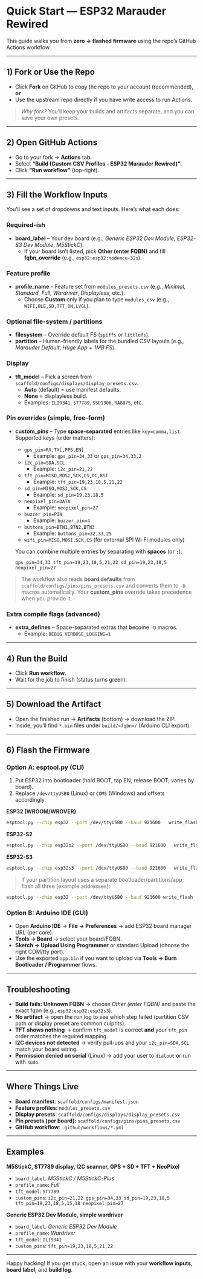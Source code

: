 
# Quick Start — ESP32 Marauder Rewired

This guide walks you from **zero → flashed firmware** using the repo’s GitHub Actions workflow.

---

## 1) Fork or Use the Repo
- Click **Fork** on GitHub to copy the repo to your account (recommended), **or**
- Use the upstream repo directly if you have write access to run Actions.

> *Why fork?* You’ll keep your builds and artifacts separate, and you can save your own presets.

---

## 2) Open GitHub Actions
- Go to your fork → **Actions** tab.
- Select **“Build (Custom CSV Profiles - ESP32 Marauder Rewired)”**.
- Click **“Run workflow”** (top-right).

---

## 3) Fill the Workflow Inputs
You’ll see a set of dropdowns and text inputs. Here’s what each does:

### Required-ish
- **board_label** – Your dev board (e.g., *Generic ESP32 Dev Module*, *ESP32-S3 Dev Module*, *M5StickC*).  
  - If your board isn’t listed, pick **Other (enter FQBN)** and fill **fqbn_override** (e.g., `esp32:esp32:nodemcu-32s`).

### Feature profile
- **profile_name** – Feature set from `modules_presets.csv` (e.g., *Minimal*, *Standard*, *Full*, *Wardriver*, *Displayless*, etc.).  
  - Choose **Custom** only if you plan to type `modules_csv` (e.g., `WIFI,BLE,SD,TFT_ON,LVGL`).

### Optional file-system / partitions
- **filesystem** – Override default FS (`spiffs` or `littlefs`).  
- **partition** – Human-friendly labels for the bundled CSV layouts (e.g., *Marauder Default*, *Huge App + 1MB FS*).

### Display
- **tft_model** – Pick a screen from `scaffold/configs/displays/display_presets.csv`.  
  - **Auto** (default) = use manifest defaults.  
  - **None** = displayless build.  
  - Examples: `ILI9341`, `ST7789`, `SSD1306`, `RA8875`, etc.

### Pin overrides (simple, free-form)
- **custom_pins** – Type **space-separated** entries like `key=comma,list`.  
  Supported keys (order matters):
  - `gps_pin=RX,TX[,PPS,EN]`  
    - Example: `gps_pin=34,33` or `gps_pin=34,33,2`
  - `i2c_pin=SDA,SCL`  
    - Example: `i2c_pin=21,22`
  - `tft_pin=MISO,MOSI,SCK,CS,DC,RST`  
    - Example: `tft_pin=19,23,18,5,21,22`
  - `sd_pin=MISO,MOSI,SCK,CS`  
    - Example: `sd_pin=19,23,18,5`
  - `neopixel_pin=DATA`  
    - Example: `neopixel_pin=27`
  - `buzzer_pin=PIN`  
    - Example: `buzzer_pin=4`
  - `buttons_pin=BTN1,BTN2,BTN3`  
    - Example: `buttons_pin=32,33,25`
  - `wifi_pin=MISO,MOSI,SCK,CS` (for external SPI Wi‑Fi modules only)

  You can combine multiple entries by separating with **spaces** (or `;`):  
  ```
  gps_pin=34,33 tft_pin=19,23,18,5,21,22 sd_pin=19,23,18,5 neopixel_pin=27
  ```

> The workflow also reads **board defaults** from `scaffold/configs/pins/pins_presets.csv` and converts them to `-D` macros automatically. Your **custom_pins** override takes precedence when you provide it.

### Extra compile flags (advanced)
- **extra_defines** – Space-separated extras that become `-D` macros.  
  - Example: `DEBUG VERBOSE_LOGGING=1`

---

## 4) Run the Build
- Click **Run workflow**.
- Wait for the job to finish (status turns green).

---

## 5) Download the Artifact
- Open the finished run → **Artifacts** (bottom) → download the ZIP.  
- Inside, you’ll find `*.bin` files under `build/<fqbn>/` (Arduino CLI export).

---

## 6) Flash the Firmware

### Option A: esptool.py (CLI)
1. Put ESP32 into bootloader (hold BOOT, tap EN, release BOOT; varies by board).
2. Replace `/dev/ttyUSB0` (Linux) or `COM5` (Windows) and offsets accordingly.

**ESP32 (WROOM/WROVER)**
```bash
esptool.py --chip esp32 --port /dev/ttyUSB0 --baud 921600   write_flash -z 0x10000 firmware.bin
```

**ESP32-S2**
```bash
esptool.py --chip esp32s2 --port /dev/ttyUSB0 --baud 921600   write_flash -z 0x10000 firmware.bin
```

**ESP32-S3**
```bash
esptool.py --chip esp32s3 --port /dev/ttyUSB0 --baud 921600   write_flash -z 0x10000 firmware.bin
```

> If your partition layout uses a separate bootloader/partitions/app, flash all three (example addresses):
```bash
esptool.py --chip esp32 --port /dev/ttyUSB0 --baud 921600 write_flash -z   0x1000 bootloader.bin   0x8000 partitions.bin   0x10000 app.bin
```

### Option B: Arduino IDE (GUI)
- Open **Arduino IDE** → **File → Preferences** → add ESP32 board manager URL (per core).
- **Tools → Board** → select your board/FQBN.
- **Sketch → Upload Using Programmer** or standard Upload (choose the right COM/tty port).
- Use the exported `app.bin` if you want to upload via **Tools → Burn Bootloader / Programmer** flows.

---

## Troubleshooting

- **Build fails: Unknown FQBN** → choose *Other (enter FQBN)* and paste the exact fqbn (e.g., `esp32:esp32:esp32s3`).  
- **No artifact** → open the run log to see which step failed (partition CSV path or display preset are common culprits).  
- **TFT shows nothing** → confirm `tft_model` is correct **and** your `tft_pin` order matches the required mapping.  
- **I2C devices not detected** → verify pull-ups and your `i2c_pin=SDA,SCL` match your board wiring.  
- **Permission denied on serial** (Linux) → add your user to `dialout` or run with `sudo`.  

---

## Where Things Live
- **Board manifest**: `scaffold/configs/manifest.json`  
- **Feature profiles**: `modules_presets.csv`  
- **Display presets**: `scaffold/configs/displays/display_presets.csv`  
- **Pin presets (per board)**: `scaffold/configs/pins/pins_presets.csv`  
- **GitHub workflow**: `.github/workflows/*.yml`

---

## Examples

**M5StickC, ST7789 display, I2C scanner, GPS + SD + TFT + NeoPixel**  
- `board_label`: *M5StickC / M5StickC-Plus*  
- `profile_name`: *Full*  
- `tft_model`: `ST7789`  
- `custom_pins`: `i2c_pin=21,22 gps_pin=34,33 sd_pin=19,23,18,5 tft_pin=19,23,18,5,15,18 neopixel_pin=27`

**Generic ESP32 Dev Module, simple wardriver**  
- `board_label`: *Generic ESP32 Dev Module*  
- `profile_name`: *Wardriver*  
- `tft_model`: `ILI9341`  
- `custom_pins`: `tft_pin=19,23,18,5,21,22`

---

Happy hacking! If you get stuck, open an issue with your **workflow inputs**, **board label**, and **build log**.
